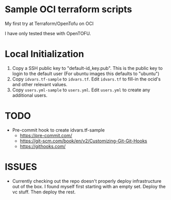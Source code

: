# Sample OCI terraform scripts

My first try at Terraform/OpenTofu on OCI

I have only tested these with OpenTOFU.

# Local Initialization

1. Copy a SSH public key to "default-id_key.pub".  This is the
   public key to login to the default user (For ubuntu images
   this defaults to "ubuntu")
2. Copy `idvars.tf-sample` to `idvars.tf`.  Edit `idvars.tf`
   to fill-in the ocid's and other relevant values.
3. Copy `users.yml-sample` to `users.yml`.  Edit `users.yml`
   to create any additional users.

# TODO

- Pre-commit hook to create idvars.tf-sample
  - https://pre-commit.com/
  - https://git-scm.com/book/en/v2/Customizing-Git-Git-Hooks
  - https://githooks.com/

# ISSUES

- Currently checking out the repo doesn't properly deploy
  infrastructure out of the box.  I found myself first starting
  with an empty set.  Deploy the vc stuff.  Then deploy the rest.


